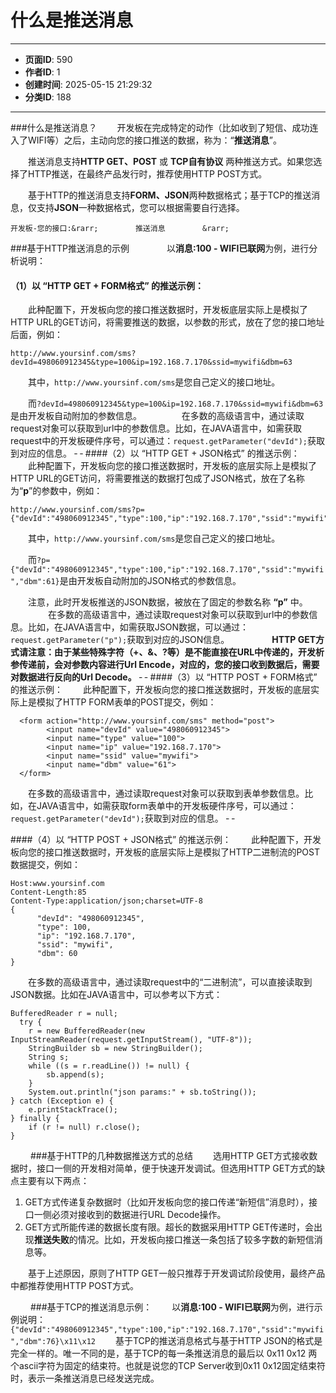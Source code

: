 # 什么是推送消息

---
- **页面ID**: 590
- **作者ID**: 1
- **创建时间**: 2025-05-15 21:29:32
- **分类ID**: 188
---

###什么是推送消息？
　　开发板在完成特定的动作（比如收到了短信、成功连入了WIFI等）之后，主动向您的接口推送的数据，称为：“**推送消息**”。
  
　　推送消息支持**HTTP GET、POST** 或 **TCP自有协议** 两种推送方式。如果您选择了HTTP推送，在最终产品发行时，推荐使用HTTP POST方式。
  
　　基于HTTP的推送消息支持**FORM、JSON**两种数据格式；基于TCP的推送消息，仅支持**JSON**一种数据格式，您可以根据需要自行选择。
  
```seq
开发板-您的接口:&rarr;　　　　　推送消息　　　　　&rarr;
```

###基于HTTP推送消息的示例　　
　　以**消息:100 - WIFI已联网**为例，进行分析说明：
  
#### （1）以 “HTTP GET + FORM格式” 的推送示例：

　　此种配置下，开发板向您的接口推送数据时，开发板底层实际上是模拟了HTTP URL的GET访问，将需要推送的数据，以参数的形式，放在了您的接口地址后面，例如：  
```
http://www.yoursinf.com/sms?devId=498060912345&type=100&ip=192.168.7.170&ssid=mywifi&dbm=63
```
　　其中，`http://www.yoursinf.com/sms`是您自己定义的接口地址。
  
　　而`?devId=498060912345&type=100&ip=192.168.7.170&ssid=mywifi&dbm=63`是由开发板自动附加的参数信息。
　　
　　在多数的高级语言中，通过读取request对象可以获取到url中的参数信息。比如，在JAVA语言中，如需获取request中的开发板硬件序号，可以通过：`request.getParameter("devId");`获取到对应的信息。
&dash;
&dash;
####（2）以  “HTTP GET + JSON格式” 的推送示例：
　　此种配置下，开发板向您的接口推送数据时，开发板的底层实际上是模拟了HTTP URL的GET访问，将需要推送的数据打包成了JSON格式，放在了名称为“**p**”的参数中，例如：
```
http://www.yoursinf.com/sms?p={"devId":"498060912345","type":100,"ip":"192.168.7.170","ssid":"mywifi","dbm":61}
```
　　其中，`http://www.yoursinf.com/sms`是您自己定义的接口地址。
  
　　而`?p={"devId":"498060912345","type":100,"ip":"192.168.7.170","ssid":"mywifi","dbm":61}`是由开发板自动附加的JSON格式的参数信息。

　　注意，此时开发板推送的JSON数据，被放在了固定的参数名称 **“p”** 中。
　　
　　在多数的高级语言中，通过读取request对象可以获取到url中的参数信息。比如，在JAVA语言中，如需获取JSON数据，可以通过：`request.getParameter("p");`获取到对应的JSON信息。
　　
  　　
**HTTP GET方式请注意：由于某些特殊字符（+、&、?等）是不能直接在URL中传递的，开发析参传递前，会对参数内容进行Url Encode，对应的，您的接口收到数据后，需要对数据进行反向的Url Decode。**
&dash;
&dash;
####（3）以  “HTTP POST + FORM格式” 的推送示例：
　　此种配置下，开发板向您的接口推送数据时，开发板的底层实际上是模拟了HTTP FORM表单的POST提交，例如：
```
  <form action="http://www.yoursinf.com/sms" method="post">
		<input name="devId" value="498060912345">
		<input name="type" value="100">
		<input name="ip" value="192.168.7.170">
		<input name="ssid" value="mywifi">
		<input name="dbm" value="61">
  </form>
```
  
　　在多数的高级语言中，通过读取request对象可以获取到表单参数信息。比如，在JAVA语言中，如需获取form表单中的开发板硬件序号，可以通过：`request.getParameter("devId");`获取到对应的信息。
&dash;
&dash;

####（4）以  “HTTP POST + JSON格式” 的推送示例：
　　此种配置下，开发板向您的接口推送数据时，开发板的底层实际上是模拟了HTTP二进制流的POST数据提交，例如：
```
Host:www.yoursinf.com
Content-Length:85
Content-Type:application/json;charset=UTF-8
{
	  "devId": "498060912345",
	  "type": 100,
	  "ip": "192.168.7.170",
	  "ssid": "mywifi",
	  "dbm": 60
}
```
 
　　在多数的高级语言中，通过读取request中的“二进制流”，可以直接读取到JSON数据。比如在JAVA语言中，可以参考以下方式：
  
```
BufferedReader r = null;
  try {
	r = new BufferedReader(new InputStreamReader(request.getInputStream(), "UTF-8"));
	StringBuilder sb = new StringBuilder();
	String s;
	while ((s = r.readLine()) != null) {
		sb.append(s);
	}
	System.out.println("json params:" + sb.toString());
} catch (Exception e) {
	e.printStackTrace();
} finally {
	if (r != null) r.close();
}
```
　　
###基于HTTP的几种数据推送方式的总结
　　选用HTTP GET方式接收数据时，接口一侧的开发相对简单，便于快速开发调试。但选用HTTP GET方式的缺点主要有以下两点：
  1. GET方式传递复杂数据时（比如开发板向您的接口传递“新短信”消息时），接口一侧必须对接收到的数据进行URL Decode操作。
  2. GET方式所能传递的数据长度有限。超长的数据采用HTTP GET传递时，会出现**推送失败**的情况。比如，开发板向接口推送一条包括了较多字数的新短信消息等。
  
　　基于上述原因，原则了HTTP GET一般只推荐于开发调试阶段使用，最终产品中都推荐使用HTTP POST方式。

　　
###基于TCP的推送消息示例：
　　以**消息:100 - WIFI已联网**为例，进行示例说明：
`{"devId":"498060912345","type":100,"ip":"192.168.7.170","ssid":"mywifi","dbm":76}\x11\x12`
　　基于TCP的推送消息格式与基于HTTP JSON的格式是完全一样的。唯一不同的是，基于TCP的每一条推送消息的最后以 0x11 0x12 两个ascii字符为固定的结束符。也就是说您的TCP Server收到0x11 0x12固定结束符时，表示一条推送消息已经发送完成。



